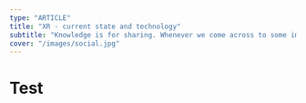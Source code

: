 ```yaml
---
type: "ARTICLE"
title: "XR - current state and technology"
subtitle: "Knowledge is for sharing. Whenever we come across to some important lesson, we try to put it in video format."
cover: "/images/social.jpg"
---
```


# Test